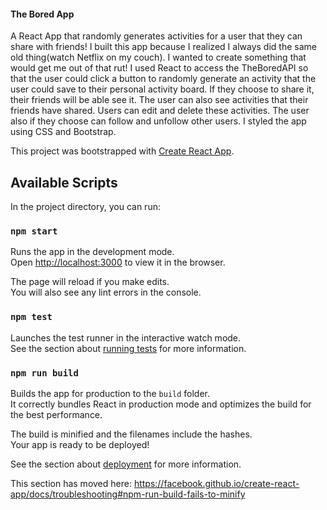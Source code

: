 #### The Bored App
A React App that randomly generates activities for a user that they can share with friends! I built this app because I realized I always did the same old thing(watch Netflix on my couch). I wanted to create something that would get me out of that rut!  I used  React to access the TheBoredAPI so that the user could click a button to randomly generate an activity that the user could save to their personal activity board. If they choose to share it, their friends will be able see it. The user can also see activities that their friends have shared. Users can edit and delete these  activities. The user also if they choose can follow and unfollow other users. I styled the app using CSS and Bootstrap.

This project was bootstrapped with [Create React App](https://github.com/facebook/create-react-app).

## Available Scripts

In the project directory, you can run:

### `npm start`

Runs the app in the development mode.<br>
Open [http://localhost:3000](http://localhost:3000) to view it in the browser.

The page will reload if you make edits.<br>
You will also see any lint errors in the console.

### `npm test`

Launches the test runner in the interactive watch mode.<br>
See the section about [running tests](https://facebook.github.io/create-react-app/docs/running-tests) for more information.

### `npm run build`

Builds the app for production to the `build` folder.<br>
It correctly bundles React in production mode and optimizes the build for the best performance.

The build is minified and the filenames include the hashes.<br>
Your app is ready to be deployed!

See the section about [deployment](https://facebook.github.io/create-react-app/docs/deployment) for more information.

This section has moved here: https://facebook.github.io/create-react-app/docs/troubleshooting#npm-run-build-fails-to-minify

